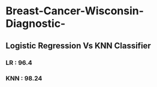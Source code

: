 # Breast-Cancer-Wisconsin-Diagnostic-

## Logistic Regression Vs KNN Classifier

### LR  : 96.4
### KNN : 98.24
